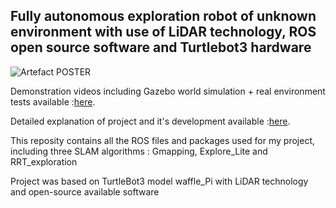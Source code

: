 ## Fully autonomous exploration robot of unknown environment with use of LiDAR technology, ROS open source software and Turtlebot3 hardware  

![Artefact POSTER](https://user-images.githubusercontent.com/58305266/192890820-9c28db1f-5812-4f46-b6cf-664caeb7d588.JPG)

Demonstration videos including Gazebo world simulation + real environment tests available :[here](https://drive.google.com/drive/folders/1DtySa7mKkJHHyVaM0ivvL8W2IMEAQMcw?usp=sharing).

Detailed explanation of project and it's development available :[here](https://github.com/djr111/Robot_Explorer_of_unknown_space_with_LiDAR_ROS_and_TurtleBot3/blob/673d99a25ad32577188e76663ae5330bcb987053/Dissertation.BulsRaimonds1912944.docx).  
  
This reposity contains all the ROS files and packages used for my project, including three SLAM algorithms : 
Gmapping, Explore_Lite and RRT_exploration  
  
Project was based on TurtleBot3 model waffle_Pi with LiDAR technology and open-source available software
